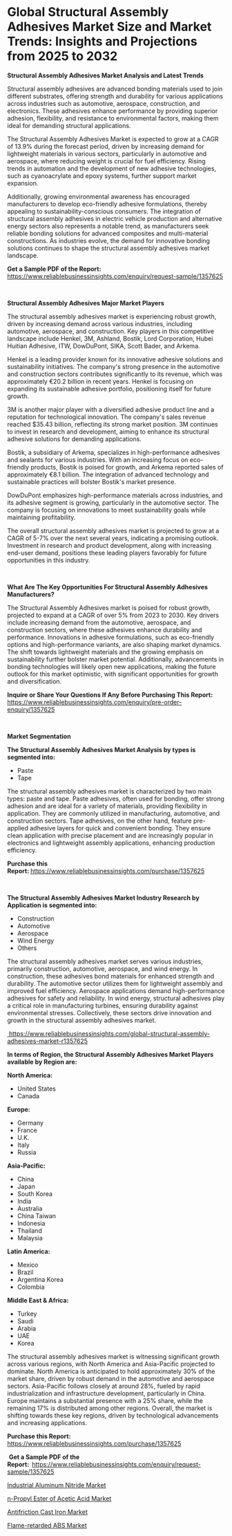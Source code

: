 <p><h1>Global Structural Assembly Adhesives Market Size and Market Trends: Insights and Projections from 2025 to 2032</h1></p><p><strong>Structural Assembly Adhesives Market Analysis and Latest Trends</strong></p>
<p><p>Structural assembly adhesives are advanced bonding materials used to join different substrates, offering strength and durability for various applications across industries such as automotive, aerospace, construction, and electronics. These adhesives enhance performance by providing superior adhesion, flexibility, and resistance to environmental factors, making them ideal for demanding structural applications.</p><p>The Structural Assembly Adhesives Market is expected to grow at a CAGR of 13.9% during the forecast period, driven by increasing demand for lightweight materials in various sectors, particularly in automotive and aerospace, where reducing weight is crucial for fuel efficiency. Rising trends in automation and the development of new adhesive technologies, such as cyanoacrylate and epoxy systems, further support market expansion.</p><p>Additionally, growing environmental awareness has encouraged manufacturers to develop eco-friendly adhesive formulations, thereby appealing to sustainability-conscious consumers. The integration of structural assembly adhesives in electric vehicle production and alternative energy sectors also represents a notable trend, as manufacturers seek reliable bonding solutions for advanced composites and multi-material constructions. As industries evolve, the demand for innovative bonding solutions continues to shape the structural assembly adhesives market landscape.</p></p>
<p><strong>Get a Sample PDF of the Report:&nbsp;</strong> <a href="https://www.reliablebusinessinsights.com/enquiry/request-sample/1357625?utm_campaign=1847&utm_medium=2&utm_source=Github&utm_content=ia&utm_term=01022025&utm_id=structural-assembly-adhesives">https://www.reliablebusinessinsights.com/enquiry/request-sample/1357625</a></p>
<p>&nbsp;</p>
<p><strong>Structural Assembly Adhesives Major Market Players</strong></p>
<p><p>The structural assembly adhesives market is experiencing robust growth, driven by increasing demand across various industries, including automotive, aerospace, and construction. Key players in this competitive landscape include Henkel, 3M, Ashland, Bostik, Lord Corporation, Hubei Huitian Adhesive, ITW, DowDuPont, SIKA, Scott Bader, and Arkema.</p><p>Henkel is a leading provider known for its innovative adhesive solutions and sustainability initiatives. The company's strong presence in the automotive and construction sectors contributes significantly to its revenue, which was approximately €20.2 billion in recent years. Henkel is focusing on expanding its sustainable adhesive portfolio, positioning itself for future growth.</p><p>3M is another major player with a diversified adhesive product line and a reputation for technological innovation. The company's sales revenue reached $35.43 billion, reflecting its strong market position. 3M continues to invest in research and development, aiming to enhance its structural adhesive solutions for demanding applications.</p><p>Bostik, a subsidiary of Arkema, specializes in high-performance adhesives and sealants for various industries. With an increasing focus on eco-friendly products, Bostik is poised for growth, and Arkema reported sales of approximately €8.1 billion. The integration of advanced technology and sustainable practices will bolster Bostik's market presence.</p><p>DowDuPont emphasizes high-performance materials across industries, and its adhesive segment is growing, particularly in the automotive sector. The company is focusing on innovations to meet sustainability goals while maintaining profitability.</p><p>The overall structural assembly adhesives market is projected to grow at a CAGR of 5-7% over the next several years, indicating a promising outlook. Investment in research and product development, along with increasing end-user demand, positions these leading players favorably for future opportunities in this industry.</p></p>
<p>&nbsp;</p>
<p><strong>What Are The Key Opportunities For Structural Assembly Adhesives Manufacturers?</strong></p>
<p><p>The Structural Assembly Adhesives market is poised for robust growth, projected to expand at a CAGR of over 5% from 2023 to 2030. Key drivers include increasing demand from the automotive, aerospace, and construction sectors, where these adhesives enhance durability and performance. Innovations in adhesive formulations, such as eco-friendly options and high-performance variants, are also shaping market dynamics. The shift towards lightweight materials and the growing emphasis on sustainability further bolster market potential. Additionally, advancements in bonding technologies will likely open new applications, making the future outlook for this market optimistic, with significant opportunities for growth and diversification.</p></p>
<p><strong>Inquire or Share Your Questions If Any Before Purchasing This Report:</strong> <a href="https://www.reliablebusinessinsights.com/enquiry/pre-order-enquiry/1357625?utm_campaign=1847&utm_medium=2&utm_source=Github&utm_content=ia&utm_term=01022025&utm_id=structural-assembly-adhesives">https://www.reliablebusinessinsights.com/enquiry/pre-order-enquiry/1357625</a></p>
<p>&nbsp;</p>
<p><strong>Market Segmentation</strong></p>
<p><strong>The Structural Assembly Adhesives Market Analysis by types is segmented into:</strong></p>
<p><ul><li>Paste</li><li>Tape</li></ul></p>
<p><p>The structural assembly adhesives market is characterized by two main types: paste and tape. Paste adhesives, often used for bonding, offer strong adhesion and are ideal for a variety of materials, providing flexibility in application. They are commonly utilized in manufacturing, automotive, and construction sectors. Tape adhesives, on the other hand, feature pre-applied adhesive layers for quick and convenient bonding. They ensure clean application with precise placement and are increasingly popular in electronics and lightweight assembly applications, enhancing production efficiency.</p></p>
<p><strong>Purchase this Report:&nbsp;</strong><a href="https://www.reliablebusinessinsights.com/purchase/1357625?utm_campaign=1847&utm_medium=2&utm_source=Github&utm_content=ia&utm_term=01022025&utm_id=structural-assembly-adhesives">https://www.reliablebusinessinsights.com/purchase/1357625</a></p>
<p>&nbsp;</p>
<p><strong>The Structural Assembly Adhesives Market Industry Research by Application is segmented into:</strong></p>
<p><ul><li>Construction</li><li>Automotive</li><li>Aerospace</li><li>Wind Energy</li><li>Others</li></ul></p>
<p><p>The structural assembly adhesives market serves various industries, primarily construction, automotive, aerospace, and wind energy. In construction, these adhesives bond materials for enhanced strength and durability. The automotive sector utilizes them for lightweight assembly and improved fuel efficiency. Aerospace applications demand high-performance adhesives for safety and reliability. In wind energy, structural adhesives play a critical role in manufacturing turbines, ensuring durability against environmental stresses. Collectively, these sectors drive innovation and growth in the structural assembly adhesives market.</p></p>
<p><a href="https://www.reliablebusinessinsights.com/global-structural-assembly-adhesives-market-r1357625?utm_campaign=1847&utm_medium=2&utm_source=Github&utm_content=ia&utm_term=01022025&utm_id=structural-assembly-adhesives">&nbsp;https://www.reliablebusinessinsights.com/global-structural-assembly-adhesives-market-r1357625</a></p>
<p><strong>In terms of Region, the Structural Assembly Adhesives Market Players available by Region are:</strong></p>
<p>
    <p> <strong> North America: </strong>
        <ul>
            <li>United States</li>
            <li>Canada</li>
        </ul>
        </p> 
    <p> <strong> Europe: </strong>
        <ul>
            <li>Germany</li>
            <li>France</li>
            <li>U.K.</li>
            <li>Italy</li>
            <li>Russia</li>
        </ul>
        </p> 
    <p> <strong> Asia-Pacific: </strong>
        <ul>
            <li>China</li>
            <li>Japan</li>
            <li>South Korea</li>
            <li>India</li>
            <li>Australia</li>
            <li>China Taiwan</li>
            <li>Indonesia</li>
            <li>Thailand</li>
            <li>Malaysia</li>
        </ul>
        </p> 
    <p> <strong> Latin America: </strong>
        <ul>
            <li>Mexico</li>
            <li>Brazil</li>
            <li>Argentina Korea</li>
            <li>Colombia</li>
        </ul>
        </p> 
    <p> <strong> Middle East & Africa: </strong>
        <ul>
            <li>Turkey</li>
            <li>Saudi</li>
            <li>Arabia</li>
            <li>UAE</li>
            <li>Korea</li>
        </ul>
    </p>
    </p>
<p><p>The structural assembly adhesives market is witnessing significant growth across various regions, with North America and Asia-Pacific projected to dominate. North America is anticipated to hold approximately 30% of the market share, driven by robust demand in the automotive and aerospace sectors. Asia-Pacific follows closely at around 28%, fueled by rapid industrialization and infrastructure development, particularly in China. Europe maintains a substantial presence with a 25% share, while the remaining 17% is distributed among other regions. Overall, the market is shifting towards these key regions, driven by technological advancements and increasing applications.</p></p>
<p><strong>Purchase this Report: </strong><a href="https://www.reliablebusinessinsights.com/purchase/1357625?utm_campaign=1847&utm_medium=2&utm_source=Github&utm_content=ia&utm_term=01022025&utm_id=structural-assembly-adhesives">https://www.reliablebusinessinsights.com/purchase/1357625</a></p>
<p>&nbsp;<strong>Get a Sample PDF of the Report:&nbsp;&nbsp;</strong><a href="https://www.reliablebusinessinsights.com/enquiry/request-sample/1357625?utm_campaign=1847&utm_medium=2&utm_source=Github&utm_content=ia&utm_term=01022025&utm_id=structural-assembly-adhesives">https://www.reliablebusinessinsights.com/enquiry/request-sample/1357625</a></p>
<p><strong></strong></p>
<p><p><a href="https://github.com/kaqiewan/Market-Research-Report-List-1/blob/main/industrial-aluminum-nitride-market.md?utm_campaign=1847&utm_medium=2&utm_source=Github&utm_content=ia&utm_term=01022025&utm_id=structural-assembly-adhesives">Industrial Aluminum Nitride Market</a></p><p><a href="https://github.com/ezahdyre/Market-Research-Report-List-1/blob/main/n-propyl-ester-of-acetic-acid-market.md?utm_campaign=1847&utm_medium=2&utm_source=Github&utm_content=ia&utm_term=01022025&utm_id=structural-assembly-adhesives">n-Propyl Ester of Acetic Acid Market</a></p><p><a href="https://github.com/taxyevgwlle/Market-Research-Report-List-1/blob/main/antifriction-cast-iron-market.md?utm_campaign=1847&utm_medium=2&utm_source=Github&utm_content=ia&utm_term=01022025&utm_id=structural-assembly-adhesives">Antifriction Cast Iron Market</a></p><p><a href="https://github.com/verikaahova/Market-Research-Report-List-1/blob/main/flame-retarded-abs-market.md?utm_campaign=1847&utm_medium=2&utm_source=Github&utm_content=ia&utm_term=01022025&utm_id=structural-assembly-adhesives">Flame-retarded ABS Market</a></p></p>